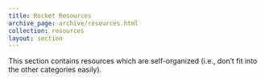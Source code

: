 ```yaml
---
title: Rocket Resources
archive_page: archive/resources.html
collection: resources
layout: section
---
```

This section contains resources which are self-organized (i.e., don’t fit into the other categories easily).

